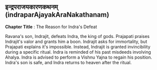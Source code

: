 ## इन्द्रपराजयकारणकथनम् (indraparAjayakAraNakathanam)
**Chapter Title** : The Reason for Indra's Defeat

Ravana's son, Indrajit, defeats Indra, the king of gods. Prajapati praises Indrajit's valor and grants him a boon. Indrajit asks for immortality, but Prajapati explains it's impossible. Instead, Indrajit is granted invincibility during a specific ritual. Indra is reminded of his past misdeeds involving Ahalya. Indra is advised to perform a Vishnu Yajna to regain his position. Indra's son is safe, and Indra returns to heaven after the ritual.